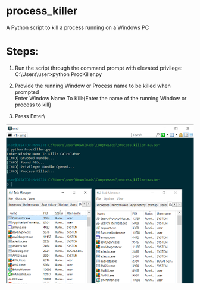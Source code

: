 # process_killer
A Python script to kill a process running on a Windows PC

# Steps:
1. Run the script through the command prompt with elevated privilege:\
C:\Users\user>python ProcKiller.py

2. Provide the running Window or Process name to be killed when prompted\
Enter Window Name To Kill:{Enter the name of the running Window or process to kill}

3. Press Enter\

![SnapShot](https://raw.githubusercontent.com/TempleOkosun/process_killer/master/process_killer.png)
